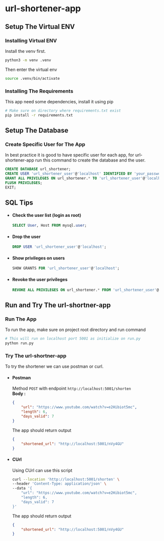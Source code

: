 # url-shortener-app
## Setup The Virtual ENV
### Installing Virtual ENV
Install the venv first.
```sh
python3 -m venv .venv
```
Then enter the virtual env
```sh
source .venv/bin/activate
```

### Installing The Requirements
This app need some dependencies, install it using pip
```sh
# Make sure on directory where requirements.txt exist
pip install -r requirements.txt
```

## Setup The Database
### Create Specific User for The App
In best practice it is good to have specific user for each app, for url-shortener-app run this command to create the database and the user.
```sql
CREATE DATABASE url_shortener;
CREATE USER 'url_shortener_user'@'localhost' IDENTIFIED BY 'your_password';
GRANT ALL PRIVILEGES ON url_shortener.* TO 'url_shortener_user'@'localhost';
FLUSH PRIVILEGES;
EXIT;
```

## SQL Tips
* #### Check the user list (login as root)
    ```sql
    SELECT User, Host FROM mysql.user;
    ```
* #### Drop the user
    ```sql
    DROP USER 'url_shortener_user'@'localhost';
    ```
* #### Show privileges on users
    ```sql
    SHOW GRANTS FOR 'url_shortener_user'@'localhost';
    ```
* #### Revoke the user privileges
    ```sql
    REVOKE ALL PRIVILEGES ON url_shortener.* FROM 'url_shortener_user'@'localhost';
    ```
## Run and Try The url-shortner-app
### Run The App
To run the app, make sure on project root directory and run command
```sh
# This will run on localhost port 5001 as initialize on run.py
python run.py
```
### Try The url-shortner-app
To try the shortener we can use postman or curl.  
* #### Postman
    Method `POST` with endpoint `http://localhost:5001/shorten`  
    **Body :**
    ```json
    {
        "url": "https://www.youtube.com/watch?v=e2Hibiot5mc",
        "length": 6,
        "days_valid": 7
    }
    ```
    The app should return output
    ```json
    {
        "shortened_url": "http://localhost:5001/nVy4GU"
    }
    ```
* #### CUrl
    Using CUrl can use this script
    ```bash
    curl --location 'http://localhost:5001/shorten' \
    --header 'Content-Type: application/json' \
    --data '{
        "url": "https://www.youtube.com/watch?v=e2Hibiot5mc",
        "length": 6,
        "days_valid": 7
    }'
    ```
    The app should return output
    ```json
    {
        "shortened_url": "http://localhost:5001/nVy4GU"
    }
    ```
